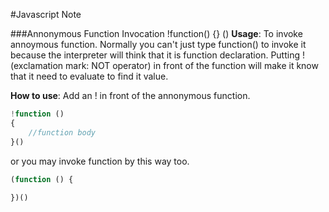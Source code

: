 #Javascript Note

###Annonymous Function Invocation !function() {} ()
**Usage**: To invoke annoymous function. Normally you can't just type function() to invoke it because the interpreter will think that it is function declaration. Putting ! (exclamation mark: NOT operator) in front of the function will make it know that it need to evaluate to find it value.

**How to use**: Add an ! in front of the annonymous function. 

```javascript
!function ()
{
    //function body
}()
```

or you may invoke function by this way too.

```javascript
(function () {
    
})()
```